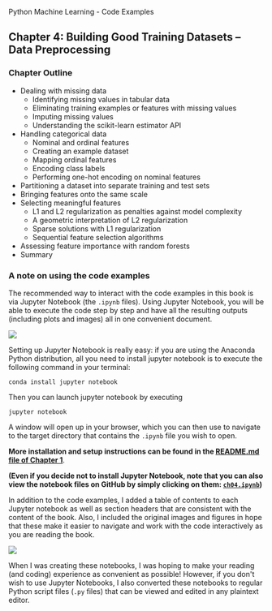 Python Machine Learning - Code Examples


##  Chapter 4: Building Good Training Datasets – Data Preprocessing

### Chapter Outline

- Dealing with missing data
  - Identifying missing values in tabular data
  - Eliminating training examples or features with missing values
  - Imputing missing values
  - Understanding the scikit-learn estimator API
- Handling categorical data
  - Nominal and ordinal features
  - Creating an example dataset
  - Mapping ordinal features
  - Encoding class labels
  - Performing one-hot encoding on nominal features
- Partitioning a dataset into separate training and test sets
- Bringing features onto the same scale
- Selecting meaningful features
  - L1 and L2 regularization as penalties against model complexity
  - A geometric interpretation of L2 regularization
  - Sparse solutions with L1 regularization
  - Sequential feature selection algorithms
- Assessing feature importance with random forests
- Summary

### A note on using the code examples

The recommended way to interact with the code examples in this book is via Jupyter Notebook (the `.ipynb` files). Using Jupyter Notebook, you will be able to execute the code step by step and have all the resulting outputs (including plots and images) all in one convenient document.

![](../ch02/images/jupyter-example-1.png)



Setting up Jupyter Notebook is really easy: if you are using the Anaconda Python distribution, all you need to install jupyter notebook is to execute the following command in your terminal:

    conda install jupyter notebook

Then you can launch jupyter notebook by executing

    jupyter notebook

A window will open up in your browser, which you can then use to navigate to the target directory that contains the `.ipynb` file you wish to open.

**More installation and setup instructions can be found in the [README.md file of Chapter 1](../ch01/README.md)**.

**(Even if you decide not to install Jupyter Notebook, note that you can also view the notebook files on GitHub by simply clicking on them: [`ch04.ipynb`](ch04.ipynb))**

In addition to the code examples, I added a table of contents to each Jupyter notebook as well as section headers that are consistent with the content of the book. Also, I included the original images and figures in hope that these make it easier to navigate and work with the code interactively as you are reading the book.

![](../ch02/images/jupyter-example-2.png)


When I was creating these notebooks, I was hoping to make your reading (and coding) experience as convenient as possible! However, if you don't wish to use Jupyter Notebooks, I also converted these notebooks to regular Python script files (`.py` files) that can be viewed and edited in any plaintext editor. 